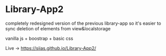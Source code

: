 # Library-App2
completely redesigned version of the previous library-app so it's easier to sync deletion of elements from view&amp;localstorage

vanilla js + boostrap + basic css

Live -> https://siias.github.io/Library-App2/
